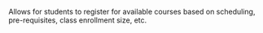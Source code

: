 Allows for students to register for available courses based on scheduling, pre-requisites, class enrollment size, etc.
